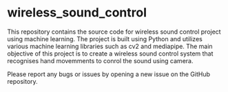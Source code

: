 # wireless_sound_control
This repository contains the source code for  wireless sound control project using machine learning. 
The project is built using Python and utilizes various machine learning libraries such as cv2 and mediapipe.
The main objective of this project is to create a wireless sound control system that recognises hand movemments to conrol the sound using camera.


Please report any bugs or issues by opening a new issue on the GitHub repository.





